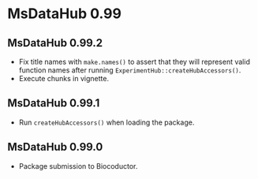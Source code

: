 # MsDataHub 0.99

## MsDataHub 0.99.2

- Fix title names with `make.names()` to assert that they will
  represent valid function names after running
  `ExperimentHub::createHubAccessors()`.
- Execute chunks in vignette.

## MsDataHub 0.99.1

- Run `createHubAccessors()` when loading the package.

## MsDataHub 0.99.0

- Package submission to Biocoductor.
